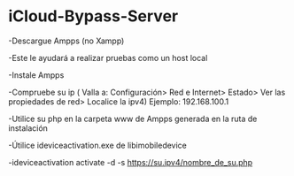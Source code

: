 # iCloud-Bypass-Server
-Descargue Ampps (no Xampp)

-Este le ayudará a realizar pruebas como un host local

-Instale Ampps

-Compruebe su ip ( Valla a: Configuración> Red e Internet> Estado> Ver las propiedades de red> Localice la ipv4) Ejemplo: 192.168.100.1

-Utilice su php en la carpeta www de Ampps generada en la ruta de instalación

-Útilice ideviceactivation.exe de libimobiledevice 

-ideviceactivation activate -d -s https://su.ipv4/nombre_de_su.php
